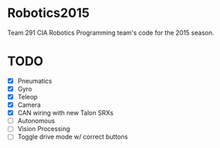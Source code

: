 # Robotics2015
Team 291 CIA Robotics Programming team's code for the 2015 season.

# TODO
- [x] Pneumatics
- [x] Gyro
- [x] Teleop
- [x] Camera
- [x] CAN wiring with new Talon SRXs
- [ ] Autonomous
- [ ] Vision Processing
- [ ] Toggle drive mode w/ correct buttons
